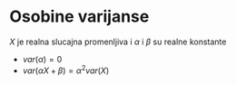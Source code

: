 # Osobine varijanse
$X$ je realna slucajna promenljiva i $\alpha$ i $\beta$ su realne konstante
- $var(\alpha) = 0$
- $var(\alpha X + \beta)=\alpha^2var(X)$
